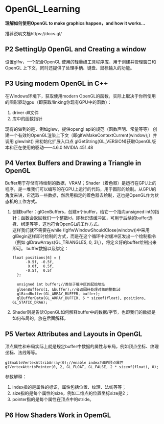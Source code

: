 # OpenGL_Learning  
**理解如何使用OpenGL to make graphics happen，and how it works...**  

推荐说明文档https://docs.gl/  

## P2 SettingUp OpenGL and Creating a window  
设置glfw，一个配合OpenGL 使用的轻量级工具程序库，用于创建并管理窗口和OpenGL 上下文，同时还提供了处理手柄、键盘、鼠标输入的功能。

## P3 Using modern OpenGL in C++
在Windows环境下，获取使用modern OpenGL的函数，实际上取决于你所使用的图形驱动gpu（即获取/linking你现有GPU中的函数）：  
<ol>
<li>driver dll文件</li>  
<li>库中的函数指针</li>  
 </ol>
现有的做到的是，例如glew，提供opengl api的规范（函数声明、常量等等）  
创建一个有效的OpenGL渲染上下文（即glfwMakeContextCurrent(window);）并调用	glewInit() 来初始化扩展入口点  
glGetString(GL_VERSION)获取OpenGL版本和正在使用的驱动——4.6.0 NVIDIA 451.48

## P4 Vertex Buffers and Drawing a Triangle in OpenGL  
Buffer用于存储有待绘制的数据，VRAM；Shader（着色器）是运行在GPU上的程序，是一堆我们可以编写的在GPU上运行的代码，用于图形的绘制。从GPU的角度来讲，它选取一些数据，然后用指定的着色器去绘制，这也是OpenGL作为状态机的工作方式。  
<ol>
<li>创建buffer：glGenBuffers，创建n个buffer，给它一个指向unsigned int的指针；函数会返回我们一个整数id，即标识该缓冲区，可用于后续的buffer选择、绑定等等，这也符合OpenGL的工作方式。</li>   
  这样我们就不需要在while (!glfwWindowShouldClose(window))中采用glBegin这样即时绘制的方式，而是在这个循环中对缓冲区发出一个绘制指令（例如 glDrawArrays(GL_TRIANGLES, 0, 3);），将定义好的buffer绘制出来即可。  
  buffer数据以及绑定：  
  
  ~~~
  float positions[6] = {
		-0.5f, -0.5f,
		 0.0f,  0.5f,
		-0.5f,  0.5f
	};

	unsigned int buffer;//类似于缓冲区的起始地址
	glGenBuffers(1, &buffer);//会返回待处理对象的整数id
	glBindBuffer(GL_ARRAY_BUFFER, buffer);
	glBufferData(GL_ARRAY_BUFFER, 6 * sizeof(float), positions, GL_STATIC_DRAW);  
  ~~~
  
<li>Shader则是告诉OpenGL如何解释buffer中的数据/字节，也即我们的数据是如何布局的，放在后面解释。</li>  
</ol>

## P5 Vertex Attributes and Layouts in OpenGL  
顶点属性和布局实际上就是规定buffer中数据的属性与布局，例如顶点坐标、纹理坐标、法线等等。 
~~~
glEnableVertexAttribArray(0);//enable index为0的顶点属性
glVertexAttribPointer(0, 2, GL_FLOAT, GL_FALSE, 2 * sizeof(float), 0);
~~~
参数解释：  
<ol>
  <li>index指的是属性的标识，属性包括位置、纹理、法线等等；</li>
  <li>size指的是每个属性的size，例如二维点的位置坐标size是2；</li>
  <li>pointer指的是每个属性在顶点中的stride。</li>
  </ol>
  
  ## P6 How Shaders Work in OpemGL
  
